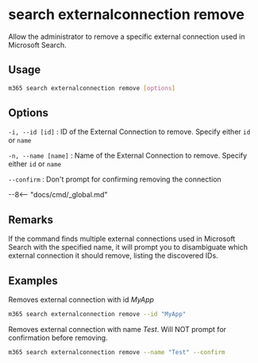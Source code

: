 # search externalconnection remove

Allow the administrator to remove a specific external connection used in Microsoft Search.

## Usage

```sh
m365 search externalconnection remove [options]
```

## Options

`-i, --id [id]`
: ID of the External Connection to remove. Specify either `id` or `name`

`-n, --name [name]`
: Name of the External Connection to remove. Specify either `id` or `name`

`--confirm`
: Don't prompt for confirming removing the connection

--8<-- "docs/cmd/_global.md"

## Remarks

If the command finds multiple external connections used in Microsoft Search with the specified name, it will prompt you to disambiguate which external connection it should remove, listing the discovered IDs.

## Examples

Removes external connection with id _MyApp_

```sh
m365 search externalconnection remove --id "MyApp"
```

Removes external connection with name _Test_. Will NOT prompt for confirmation before removing.

```sh
m365 search externalconnection remove --name "Test" --confirm
```
